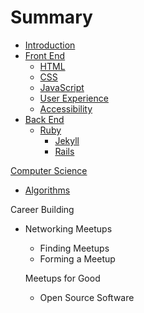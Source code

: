 # Summary

* [Introduction](README.md)
* [Front End](/front-end/README.md)
  * [HTML](/front-end/html/README.md)
  * [CSS](/front-end/css/README.md)
  * [JavaScript](/front-end/javascript/README.md)
  * [User Experience](/front-end/ux/README.md)
  * [Accessibility](/front-end/accessibility/README.md)
* [Back End](/back-end/README.md)
  * [Ruby](/back-end/ruby/README.md)
    * [Jekyll](/back-end/ruby/jekyll/README.md)
    * [Rails](/back-end/ruby/rails/README.md)

[Computer Science](/computer-science/README.md "Computer Science")

* [Algorithms](/computer-science/algorithms/README.md)

Career Building

* Networking
  Meetups
  * Finding Meetups
  * Forming a Meetup

  Meetups for Good

  * Open Source Software




